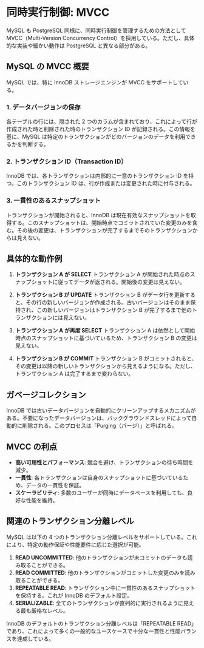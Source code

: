 # 同時実行制御: MVCC

MySQL も PostgreSQL 同様に、同時実行制御を管理するための方法として MVCC（Multi-Version Concurrency Control）を採用している。ただし、具体的な実装や細かい動作は PostgreSQL と異なる部分がある。

## MySQL の MVCC 概要

MySQL では、特に InnoDB ストレージエンジンが MVCC をサポートしている。

### 1. データバージョンの保存

各テーブルの行には、隠された 2 つのカラムが含まれており、これによって行が作成された時と削除された時のトランザクション ID が記録される。この情報を基に、MySQL は特定のトランザクションがどのバージョンのデータを利用できるかを判断する。

### 2. トランザクション ID（Transaction ID）

InnoDB では、各トランザクションは内部的に一意のトランザクション ID を持つ。このトランザクション ID は、行が作成または変更された時に付与される。

### 3. 一貫性のあるスナップショット

トランザクションが開始されると、InnoDB は現在有効なスナップショットを取得する。このスナップショットは、開始時点でコミットされていた変更のみを含む。その後の変更は、トランザクションが完了するまでそのトランザクションからは見えない。

## 具体的な動作例

1. **トランザクション A が SELECT**
   トランザクション A が開始された時点のスナップショットに従ってデータが返される。開始後の変更は見えない。

2. **トランザクション B が UPDATE**
   トランザクション B がデータ行を更新すると、その行の新しいバージョンが作成される。古いバージョンはそのまま保持され、この新しいバージョンはトランザクション B が完了するまで他のトランザクションには見えない。

3. **トランザクション A が再度 SELECT**
   トランザクション A は依然として開始時点のスナップショットに基づいているため、トランザクション B の変更は見えない。

4. **トランザクション B が COMMIT**
   トランザクション B がコミットされると、その変更は以降の新しいトランザクションから見えるようになる。ただし、トランザクション A は完了するまで変わらない。

## ガベージコレクション

InnoDB では古いデータバージョンを自動的にクリーンアップするメカニズムがある。不要になったデータバージョンは、バックグラウンドスレッドによって自動的に削除される。このプロセスは「Purging（パージ）」と呼ばれる。

## MVCC の利点

- **高い可用性とパフォーマンス**: 競合を避け、トランザクションの待ち時間を減少。
- **一貫性**: 各トランザクションは自身のスナップショットに基づいているため、データの一貫性を保証。
- **スケーラビリティ**: 多数のユーザーが同時にデータベースを利用しても、良好な性能を維持。

## 関連のトランザクション分離レベル

MySQL は以下の 4 つのトランザクション分離レベルをサポートしている。これにより、特定の動作保証や性能要件に応じた選択が可能。

1. **READ UNCOMMITTED**: 他のトランザクションが未コミットのデータも読み取ることができる。
2. **READ COMMITTED**: 他のトランザクションがコミットした変更のみを読み取ることができる。
3. **REPEATABLE READ**: トランザクション中に一貫性のあるスナップショットを保持する。これが InnoDB のデフォルト設定。
4. **SERIALIZABLE**: 全てのトランザクションが直列的に実行されるように見える最も厳格なレベル。

InnoDB のデフォルトのトランザクション分離レベルは「REPEATABLE READ」であり、これによって多くの一般的なユースケースで十分な一貫性と性能バランスを達成している。
